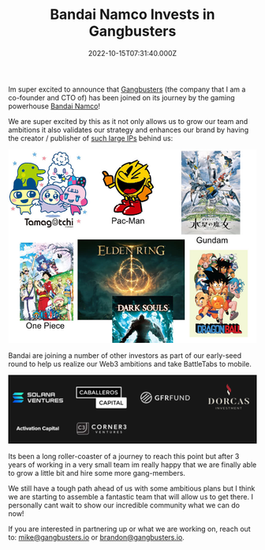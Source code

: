 ﻿---
coverImage: ./header.jpg
date: "2022-10-15T07:31:40.000Z"
tags:
  - gangbusters
  - business
  - investment
title: Bandai Namco Invests in Gangbusters
---

Im super excited to announce that [Gangbusters](https://www.gangbusters.io/) (the company that I am a co-founder and CTO of) has been joined on its journey by the gaming powerhouse [Bandai Namco](https://021fund.bn-ent.net/en/news/)!

We are super excited by this as it not only allows us to grow our team and ambitions it also validates our strategy and enhances our brand by having the creator / publisher of [such large IPs](https://en.wikipedia.org/wiki/List_of_Bandai_Namco_video_game_franchises) behind us:

![](./bandi-ips.jpg)

Bandai are joining a number of other investors as part of our early-seed round to help us realize our Web3 ambitions and take BattleTabs to mobile.

![](./other-investors.png)

Its been a long roller-coaster of a journey to reach this point but after 3 years of working in a very small team im really happy that we are finally able to grow a little bit and hire some more gang-members.

We still have a tough path ahead of us with some ambitious plans but I think we are starting to assemble a fantastic team that will allow us to get there. I personally cant wait to show our incredible community what we can do now!

If you are interested in partnering up or what we are working on, reach out to: mike@gangbusters.io or brandon@gangbusters.io.
